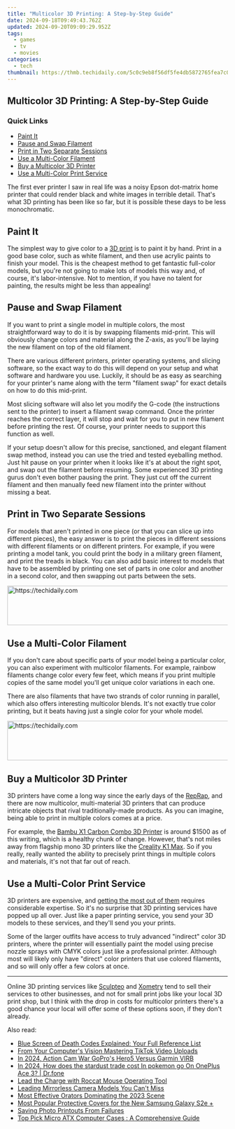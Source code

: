 ```yaml
---
title: "Multicolor 3D Printing: A Step-by-Step Guide"
date: 2024-09-18T09:49:43.762Z
updated: 2024-09-20T09:09:29.952Z
tags:
  - games
  - tv
  - movies
categories:
  - tech
thumbnail: https://thmb.techidaily.com/5c0c9eb8f56df5fe4db5872765fea7c0cdfb1d4cf1ab34421179afeae4f509e7.png
---
```


## Multicolor 3D Printing: A Step-by-Step Guide

### Quick Links

* [Paint It](https://facebook-video-recording.techidaily.com/updated-capturing-the-essence-of-facetime-on-facebook-for-2024/)
* [Pause and Swap Filament](https://fox-blue.techidaily.com/2024-approved-full-guide-to-download-windows-movie-maker-60/)
* [Print in Two Separate Sessions](https://screen-video-capture.techidaily.com/updated-2024-approved-capturafx-firefox-add-ons/)
* [Use a Multi-Color Filament](https://fix-guide.techidaily.com/how-to-revive-your-bricked-vivo-y27-5g-in-minutes-drfone-by-drfone-fix-android-problems-fix-android-problems/)
* [Buy a Multicolor 3D Printer](https://ai-video-apps.techidaily.com/updated-top-rated-3d-video-production-tools-free-paid-and-in-between/)
* [Use a Multi-Color Print Service](https://fox-info.techidaily.com/updated-in-pursuit-of-clarity-with-benq-sw320s-4k-screen/)

 The first ever printer I saw in real life was a noisy Epson dot-matrix home printer that could render black and white images in terrible detail. That's what 3D printing has been like so far, but it is possible these days to be less monochromatic.

##  Paint It

 The simplest way to give color to a [3D print](https://fix-guide.techidaily.com/play-store-not-working-on-honor-x50-gt-8-solutions-inside-drfone-by-drfone-fix-android-problems-fix-android-problems/) is to paint it by hand. Print in a good base color, such as white filament, and then use acrylic paints to finish your model. This is the cheapest method to get fantastic full-color models, but you're not going to make lots of models this way and, of course, it's labor-intensive. Not to mention, if you have no talent for painting, the results might be less than appealing!

##  Pause and Swap Filament

 If you want to print a single model in multiple colors, the most straightforward way to do it is by swapping filaments mid-print. This will obviously change colors and material along the Z-axis, as you'll be laying the new filament on top of the old filament.

 There are various different printers, printer operating systems, and slicing software, so the exact way to do this will depend on your setup and what software and hardware you use. Luckily, it should be as easy as searching for your printer's name along with the term "filament swap" for exact details on how to do this mid-print.

 Most slicing software will also let you modify the G-code (the instructions sent to the printer) to insert a filament swap command. Once the printer reaches the correct layer, it will stop and wait for you to put in new filament before printing the rest. Of course, your printer needs to support this function as well.

 If your setup doesn't allow for this precise, sanctioned, and elegant filament swap method, instead you can use the tried and tested eyeballing method. Just hit pause on your printer when it looks like it's at about the right spot, and swap out the filament before resuming. Some experienced 3D printing gurus don't even bother pausing the print. They just cut off the current filament and then manually feed new filament into the printer without missing a beat.

##  Print in Two Separate Sessions

 For models that aren't printed in one piece (or that you can slice up into different pieces), the easy answer is to print the pieces in different sessions with different filaments or on different printers. For example, if you were printing a model tank, you could print the body in a military green filament, and print the treads in black. You can also add basic interest to models that have to be assembled by printing one set of parts in one color and another in a second color, and then swapping out parts between the sets.

<!-- affiliate ads begin -->
<a href="https://appsumo.8odi.net/c/5597632/2144273/7443" target="_top" id="2144273">
  <img src="//a.impactradius-go.com/display-ad/7443-2144273" border="0" alt="https://techidaily.com" width="728" height="90"/>
</a>
<img height="0" width="0" src="https://appsumo.8odi.net/i/5597632/2144273/7443" style="position:absolute;visibility:hidden;" border="0" />
<!-- affiliate ads end -->

##  Use a Multi-Color Filament

 If you don't care about specific parts of your model being a particular color, you can also experiment with multicolor filaments. For example, rainbow filaments change color every few feet, which means if you print multiple copies of the same model you'll get unique color variations in each one.

 There are also filaments that have two strands of color running in parallel, which also offers interesting multicolor blends. It's not exactly true color printing, but it beats having just a single color for your whole model.

<!-- affiliate ads begin -->
<a href="https://laganoo.pxf.io/c/5597632/1484944/16446" target="_top" id="1484944">
  <img src="//a.impactradius-go.com/display-ad/16446-1484944" border="0" alt="https://techidaily.com" width="728" height="90"/>
</a>
<img height="0" width="0" src="https://laganoo.pxf.io/i/5597632/1484944/16446" style="position:absolute;visibility:hidden;" border="0" />
<!-- affiliate ads end -->

##  Buy a Multicolor 3D Printer

 3D printers have come a long way since the early days of the [RepRap](https://all3dp.com/history-of-the-reprap-project/), and there are now multicolor, multi-material 3D printers that can produce intricate objects that rival traditionally-made products. As you can imagine, being able to print in multiple colors comes at a price.

 For example, the [Bambu X1 Carbon Combo 3D Printer](https://us.store.bambulab.com/products/x1-carbon-combo) is around $1500 as of this writing, which is a healthy chunk of change. However, that's not miles away from flagship mono 3D printers like the [Creality K1 Max](https://www.amazon.com/Creality-K1-Max-High-Speed-11-8x11-8x11-8in/dp/B0C5RFGNDH/?tag=hotoge-20&ascsubtag=UUhtgUeUpU2002149&asc%5Frefurl=https%3A%2F%2Fwww.howtogeek.com%2Fhow-to-3d-print-in-multiple-colors%2F&asc%5Fcampaign=Evergreen). So if you really, really wanted the ability to precisely print things in multiple colors and materials, it's not that far out of reach.

##  Use a Multi-Color Print Service

 3D printers are expensive, and [getting the most out of them](https://extra-lessons.techidaily.com/expertly-selected-best-5-free-online-convertors/) requires considerable expertise. So it's no surprise that 3D printing services have popped up all over. Just like a paper printing service, you send your 3D models to these services, and they'll send you your prints.

 Some of the larger outfits have access to truly advanced "indirect" color 3D printers, where the printer will essentially paint the model using precise nozzle sprays with CMYK colors just like a professional printer. Although most will likely only have "direct" color printers that use colored filaments, and so will only offer a few colors at once.

---

 Online 3D printing services like [Sculpteo](https://www.sculpteo.com/en/) and [Xometry](https://www.xometry.com/) tend to sell their services to other businesses, and not for small print jobs like your local 3D print shop, but I think with the drop in costs for multicolor printers there's a good chance your local will offer some of these options soon, if they don't already.

<ins class="adsbygoogle"
     style="display:block"
     data-ad-format="autorelaxed"
     data-ad-client="ca-pub-7571918770474297"
     data-ad-slot="1223367746"></ins>

<ins class="adsbygoogle"
     style="display:block"
     data-ad-client="ca-pub-7571918770474297"
     data-ad-slot="8358498916"
     data-ad-format="auto"
     data-full-width-responsive="true"></ins>

<span class="atpl-alsoreadstyle">Also read:</span>
<div><ul>
<li><a href="https://tech-renaissance.techidaily.com/blue-screen-of-death-codes-explained-your-full-reference-list/"><u>Blue Screen of Death Codes Explained: Your Full Reference List</u></a></li>
<li><a href="https://tiktok-video-files.techidaily.com/from-your-computers-vision-mastering-tiktok-video-uploads/"><u>From Your Computer's Vision Mastering TikTok Video Uploads</u></a></li>
<li><a href="https://fox-direct.techidaily.com/in-2024-action-cam-war-gopros-hero5-versus-garmin-virb/"><u>In 2024, Action Cam War GoPro's Hero5 Versus Garmin VIRB</u></a></li>
<li><a href="https://android-pokemon-go.techidaily.com/in-2024-how-does-the-stardust-trade-cost-in-pokemon-go-on-oneplus-ace-3-drfone-by-drfone-virtual-android/"><u>In 2024, How does the stardust trade cost In pokemon go On OnePlus Ace 3? | Dr.fone</u></a></li>
<li><a href="https://win-amazing.techidaily.com/lead-the-charge-with-roccat-mouse-operating-tool/"><u>Lead the Charge with Roccat Mouse Operating Tool</u></a></li>
<li><a href="https://buynow-help.techidaily.com/leading-mirrorless-camera-models-you-cant-miss/"><u>Leading Mirrorless Camera Models You Can't Miss</u></a></li>
<li><a href="https://buynow-help.techidaily.com/most-effective-orators-dominating-the-2023-scene/"><u>Most Effective Orators Dominating the 2023 Scene</u></a></li>
<li><a href="https://buynow-help.techidaily.com/most-popular-protective-covers-for-the-new-samsung-galaxy-s2e-plus/"><u>Most Popular Protective Covers for the New Samsung Galaxy S2e +</u></a></li>
<li><a href="https://printer-issues.techidaily.com/saving-photo-printouts-from-failures/"><u>Saving Photo Printouts From Failures</u></a></li>
<li><a href="https://buynow-help.techidaily.com/top-pick-micro-atx-computer-cases-a-comprehensive-guide/"><u>Top Pick Micro ATX Computer Cases : A Comprehensive Guide</u></a></li>
</ul></div>

